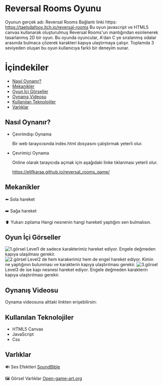 # Reversal Rooms Oyunu 
Oyunun gerçek adı: Reversal Rooms Bağlantı linki https: https://taelsdafoox.itch.io/reversal-rooms 
Bu oyun javascript ve HTML5 canvas kullanarak oluşturulmuş Reversal Rooms'un mantığından esinlenerek tasarlanmış 2D bir oyun. Bu oyunda oyuncular, A'dan C ye sıralanmış odalar arasında bulmaca çözerek karakteri 
kapıya ulaştırmaya çalışır. Toplamda 3 seviyeden oluşan bu oyun kullanıcıya farklı bir deneyim sunar. 
# İçindekiler
 - [Nasıl Oynanır?](#nasıl-oynanır)
 - [Mekanikler](#mekanikler)
 - [Oyun İçi Görseller](#oyun-içi-görseller)
 - [Oynanış Videosu](#oynanış-videosu)
 - [Kullanılan Teknolojiler](#kullanılan-teknolojiler)
 - [Varlıklar](#varlıklar)
 ## Nasıl Oynanır?
- Çevrimdışı Oynama
 
  Bir web tarayıcısında index.html dosyasını çalıştırmak yeterli olur.
- Çevrimiçi Oynama
 
  Online olarak tarayıcıda açmak için aşağıdaki linke tıklanması yeterli olur.
  
  https://elifkaraa.github.io/reversal_rooms_game/
## Mekanikler
⬅️ Sola hareket

➡️ Sağa hareket

⬆️ Yukarı zıplama
Hangi nesnenin hangi hareketi yaptığını sen bulmalısın.  
## Oyun İçi Görseller
![1.görsel](assets/görsel/ekran_goruntusu1.png)
Level1 de sadece karakterimiz hareket ediyor. Engele değmeden kapıya ulaşılması gerekir.  
![2.görsel](assets/görsel/ekran_goruntusu2.png)
Level2 de hem karakerimiz hem de engel hareket ediyor. Kimin ne yaptığının bulunması ve karakterin kapıya ulaştırılması gerekir.
![3.görsel](assets/görsel/ekran_goruntusu3.png)
Level3 de ise kapı nesnesi hareket ediyor. Engele değmeden karakterin kapıya ulaştırılması gerekir.

## Oynanış Videosu 
Oynama videosuna alttaki linkten erişebilirsin:
## Kullanılan Teknolojiler
- HTML5 Canvas
- JavaScript
- Css

## Varlıklar
🔊 Ses Efektleri
[ SoundBible](https://soundbible.com/free-sound-effects-3.html)  

🖼️ Görsel Varlıklar
[Open-game-art.org](https://opengameart.org/content/)
